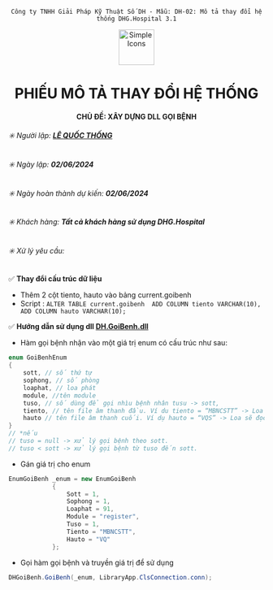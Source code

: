 <div align="center">

`Công ty TNHH Giải Pháp Kỹ Thuật Số DH - Mẫu: DH-02: Mô tả thay đổi hệ thống DHG.Hospital 3.1`

</div>

<div align="center">
  <img src="https://raw.githubusercontent.com/dh-hos/dhg.hospitalprinter/main/Deploy_Tools/Logo.ico" alt="Simple Icons" width=70>
  <h1>PHIẾU MÔ TẢ THAY ĐỔI HỆ THỐNG</h1>  
</div>
<div align="center">

#### CHỦ ĐỀ: XÂY DỰNG DLL GỌI BỆNH

</div>

###### :eight_spoked_asterisk: Người lập: [**LÊ QUỐC THỐNG**](https://github.com/lequocthong29)


###### :eight_spoked_asterisk: Ngày lập: **02/06/2024**

###### :eight_spoked_asterisk: Ngày hoàn thành dự kiến: **02/06/2024**

###### :eight_spoked_asterisk: Khách hàng: **Tất cả khách hàng sử dụng DHG.Hospital**

###### :eight_spoked_asterisk: Xử lý yêu cầu:

:white_check_mark: **Thay đổi cấu trúc dữ liệu**
 - Thêm 2 cột tiento, hauto vào bảng current.goibenh
 - Script : `ALTER TABLE current.goibenh 
             ADD COLUMN tiento VARCHAR(10), 
             ADD COLUMN hauto VARCHAR(10); `

:white_check_mark: **Hướng dẫn sử dụng dll [**DH.GoiBenh.dll**]()**
- Hàm gọi bệnh nhận vào một giá trị enum có cấu trúc như sau:
```csharp
enum GoiBenhEnum 
{ 
    sott, // số thứ tự
    sophong, // số phòng
    loaphat, // loa phát
    module, //tên module 
    tuso, // số dùng để gọi nhìu bệnh nhân tusu -> sott, 
    tiento, // tên file âm thanh đầu. Ví du tiento = “MBNCSTT” -> Loa sẽ đọc : Mời bệnh nhân có số thứ tự + sott + hauto + sophong
    hauto // tên file âm thanh cuối. Ví dụ hauto = “VQS” -> Loa sẽ đọc : tiento + sott + “Vào quầy số” + sophong
}
// *nếu
// tuso = null -> xử lý gọi bệnh theo sott.
// tuso < sott -> xử lý gọi bệnh từ tuso đến sott.
```

- Gán giá trị cho enum
```csharp
EnumGoiBenh _enum = new EnumGoiBenh
            {
                Sott = 1,
                Sophong = 1,
                Loaphat = 91,
                Module = "register",
                Tuso = 1,
                Tiento = "MBNCSTT",
                Hauto = "VQ"
            };
```

- Gọi hàm gọi bệnh và truyền giá trị để sử dụng
```csharp
DHGoiBenh.GoiBenh(_enum, LibraryApp.ClsConnection.conn);
```


